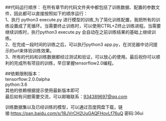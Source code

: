##代码运行顺序：
   在所有章节的代码文件夹中都包括了训练数据、配置的参数文件，因此都可以直接按照如下的顺序运行：<br />
   1、执行 python3 execute.py 进行模型的训练,为了简化训练配置，我把所有的训练设置成了死循环。当需要终止训练时，可以使用CTRL+Z终止训练进程。当需要继续训练时，执行python3 execute.py 会自动在之前训练结果的基础上继续训练。<br />
   2、在完成一段时间的训练之后，可以执行python3 app.py，在浏览器中访问提示的url来体验训练效果。<br />
   3、所有的代码和训练数据都经过测试和验证，可以放心的使用。最后祝你可以顺利的完成所有项目的训练，早日掌握tensorflow2.0编程。 <br />
   
##依赖限制版本：<br />
tensorflow:2.0.0alpha<br />
python:3.6<br />
其他的依赖根据提示使用最新版本即可<br />
最后如有问题需要交流，可以邮箱联系：934389697@qq.com<br />

训练数据集以及已经训练的模型，可以通过百度网盘下载，链接:https://pan.baidu.com/s/18JVrCH2UuGAQFHovLf76uQ  密码:36ui
